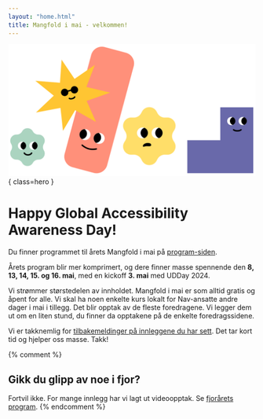 ```yaml
---
layout: "home.html"
title: Mangfold i mai - velkommen!
---
```


![mim-figurer - blobs med forskjellige ansikter og farger](assets/images/mim-figurer.svg){ class=hero }

# Happy Global Accessibility Awareness Day!

Du finner programmet til årets Mangfold i mai på [program-siden](program/). 

Årets program blir mer komprimert, og dere finner masse spennende den **8, 13, 14, 15. og 16. mai**, med en kickoff **3. mai** med UDDay 2024. 

Vi strømmer størstedelen av innholdet. Mangfold i mai er som alltid gratis og åpent for alle. Vi skal ha noen enkelte kurs lokalt for Nav-ansatte andre dager i mai i tillegg. Det blir opptak av de fleste foredragene. Vi legger dem ut om en liten stund, du finner da opptakene på de enkelte foredragssidene.

Vi er takknemlig for [tilbakemeldinger på innleggene du har sett](https://www.survey-xact.no/LinkCollector?key=6AC7T977UK3J). Det tar kort tid og hjelper oss masse. Takk!

{% comment %}
## Gikk du glipp av noe i fjor? 
Fortvil ikke. For mange innlegg har vi lagt ut videoopptak. Se [fjorårets program](https://navikt.github.io/mangfold-i-mai/2023/program/).
{% endcomment %}
